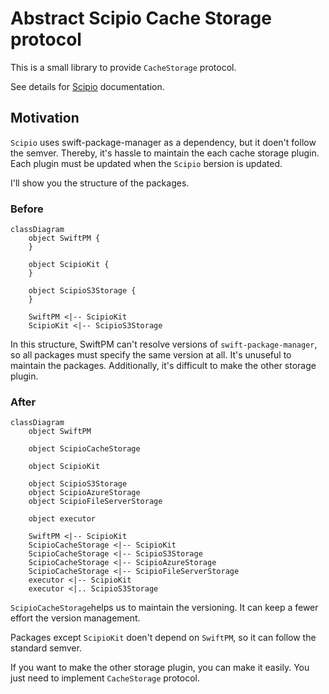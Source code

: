 # Abstract Scipio Cache Storage protocol

This is a small library to provide `CacheStorage` protocol.

See details for [Scipio](https://github.com/giginet/Scipio) documentation.

## Motivation

`Scipio` uses swift-package-manager as a dependency, but it doen't follow the semver. 
Thereby, it's hassle to maintain the each cache storage plugin. Each plugin must be updated when the `Scipio` bersion is updated.

I'll show you the structure of the packages.

### Before

```mermaid
classDiagram
    object SwiftPM {
    }

    object ScipioKit {
    }

    object ScipioS3Storage {
    }

    SwiftPM <|-- ScipioKit
    ScipioKit <|-- ScipioS3Storage
```

In this structure, SwiftPM can't resolve versions of `swift-package-manager`, so all packages must specify the same version at all. It's unuseful to maintain the packages.
Additionally, it's difficult to make the other storage plugin.

### After

```mermaid
classDiagram
    object SwiftPM

    object ScipioCacheStorage

    object ScipioKit

    object ScipioS3Storage
    object ScipioAzureStorage
    object ScipioFileServerStorage

    object executor

    SwiftPM <|-- ScipioKit
    ScipioCacheStorage <|-- ScipioKit
    ScipioCacheStorage <|-- ScipioS3Storage
    ScipioCacheStorage <|-- ScipioAzureStorage
    ScipioCacheStorage <|-- ScipioFileServerStorage
    executor <|-- ScipioKit
    executor <|.. ScipioS3Storage
```

`ScipioCacheStorage`helps us to maintain the versioning. It can keep a fewer effort the version management.

Packages except `ScipioKit` doen't depend on `SwiftPM`, so it can follow the standard semver.

If you want to make the other storage plugin, you can make it easily. You just need to implement `CacheStorage` protocol.
